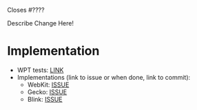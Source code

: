 Closes #????

<!--- IF EDITORIAL or CHORE, delete the rest of this template -->

Describe Change Here!

# Implementation

* WPT tests: [LINK]()
* Implementations (link to issue or when done, link to commit):
   * WebKit: [ISSUE]()
   * Gecko: [ISSUE]()
   * Blink: [ISSUE]()
